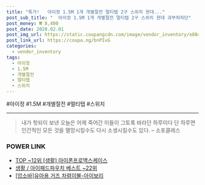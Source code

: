 ```yaml
--- 
title: "특가!   아이정 1.5M 1개 개별절전 멀티탭 2구 스위치 현대..." 
post_sub_title: "  아이정 1.5M 1개 개별절전 멀티탭 2구 스위치 현대 과부하차단" 
post_money: ₩ 8,400 
post_date: 2020.02.01 
post_img_url: https://static.coupangcdn.com/image/vendor_inventory/e88c/235f3c03c248bb391e31aa83f9b799535db309d425c67500e8abbf307732.jpg 
post_link_url: https://coupa.ng/bnPIxG 
categories: 
  - vendor_inventory 
tags: 
  - 아이정 
  - 1.5M 
  - 개별절전 
  - 멀티탭 
  - 스위치 
--- 
```

  #아이정 #1.5M #개별절전 #멀티탭 #스위치 
<hr> 

> 내가 헛되이 보낸 오늘은 어제 죽어간 이들이 그토록 바라던 하루이다 단 하루면 인간적인 모든 것을 멸망시킬수도 다시 소생시킬수도 있다. – 소포클레스 


### POWER LINK

* <a href="https://blog.naver.com/an0733/221789583191" target="_blank"> TOP ~12위 [생활] 아이폰프로맥스케이스</a>
* <a href="https://blog.naver.com/santokki14/221781858834" target="_blank">생활 / 아이패드파우치 베스트 ~22위</a>
* <a href="https://blog.naver.com/sakai111/221780893443" target="_blank">[압소바]유아용 거즈 차렴이불-아이보리</a>
